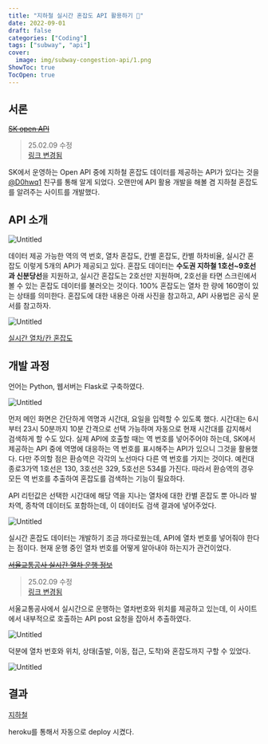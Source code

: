 ```yaml
---
title: "지하철 실시간 혼잡도 API 활용하기 🚆"
date: 2022-09-01
draft: false
categories: ["Coding"]
tags: ["subway", "api"]
cover:
  image: img/subway-congestion-api/1.png
ShowToc: true
TocOpen: true
---
```


## 서론

~~[SK open API](https://openapi.sk.com/API/detail?svcSeq=54)~~
> 25.02.09 수정  
> [링크 변경됨](https://openapi.sk.com/products/detail?svcSeq=59&menuSeq=496)

SK에서 운영하는 Open API 중에 지하철 혼잡도 데이터를 제공하는 API가 있다는 것을 [@D0hwq1](https://github.com/d0hwq1) 친구를 통해 알게 되었다. 오랜만에 API 활용 개발을 해볼 겸 지하철 혼잡도를 알려주는 사이트를 개발했다.

## API 소개

![Untitled](/img/subway-congestion-api/1.png)

데이터 제공 가능한 역의 역 번호, 열차 혼잡도, 칸별 혼잡도, 칸별 하차비율, 실시간 혼잡도 이렇게 5개의 API가 제공되고 있다. 혼잡도 데이터는 **수도권 지하철 1호선~9호선과 신분당선**을 지원하고, 실시간 혼잡도는 2호선만 지원하며, 2호선을 타면 스크린에서 볼 수 있는 혼잡도 데이터를 불러오는 것이다. 100% 혼잡도는 열차 한 량에 160명이 있는 상태를 의미한다. 혼잡도에 대한 내용은 아래 사진을 참고하고, API 사용법은 공식 문서를 참고하자.

![Untitled](/img/subway-congestion-api/2.png)

[실시간 열차/칸 혼잡도](https://skopenapi.readme.io/reference/%EC%8B%A4%EC%8B%9C%EA%B0%84-%EC%97%B4%EC%B0%A8%EC%B9%B8-%ED%98%BC%EC%9E%A1%EB%8F%84)

## 개발 과정

언어는 Python, 웹서버는 Flask로 구축하였다.

![Untitled](/img/subway-congestion-api/3.png)

먼저 메인 화면은 간단하게 역명과 시간대, 요일을 입력할 수 있도록 했다. 시간대는 6시부터 23시 50분까지 10분 간격으로 선택 가능하며 자동으로 현재 시간대를 감지해서 검색하게 할 수도 있다. 실제 API에 호출할 때는 역 번호를 넣어주어야 하는데, SK에서 제공하는 API 중에 역명에 대응하는 역 번호를 표시해주는 API가 있으니 그것을 활용했다. 다만 주의할 점은 환승역은 각각의 노선마다 다른 역 번호를 가지는 것이다. 예컨대 종로3가역 1호선은 130, 3호선은 329, 5호선은 534를 가진다. 따라서 환승역의 경우 모든 역 번호를 추출하여 혼잡도를 검색하는 기능이 필요하다.  

API 리턴값은 선택한 시간대에 해당 역을 지나는 열차에 대한 칸별 혼잡도 뿐 아니라 발차역, 종착역 데이터도 포함하는데, 이 데이터도 검색 결과에 넣어주었다.

![Untitled](/img/subway-congestion-api/4.png)

실시간 혼잡도 데이터는 개발하기 조금 까다로웠는데, API에 열차 번호를 넣어줘야 한다는 점이다. 현재 운행 중인 열차 번호를 어떻게 알아내야 하는지가 관건이었다. 

~~[서울교통공사 실시간 열차 운행 정보](https://smapp.seoulmetro.co.kr:58443/traininfo/traininfoUserView.do)~~
> 25.02.09 수정  
> [링크 변경됨](https://smss.seoulmetro.co.kr/traininfo/traininfoUserView.do)

서울교통공사에서 실시간으로 운행하는 열차번호와 위치를 제공하고 있는데, 이 사이트에서 내부적으로 호출하는 API post 요청을 잡아서 추출하였다.

![Untitled](/img/subway-congestion-api/5.png)

덕분에 열차 번호와 위치, 상태(출발, 이동, 접근, 도착)와 혼잡도까지 구할 수 있었다.

![Untitled](/img/subway-congestion-api/0.png)

## 결과

[지하철](https://subway-congestion.herokuapp.com/)

heroku를 통해서 자동으로 deploy 시켰다.
